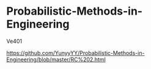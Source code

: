 # Probabilistic-Methods-in-Engineering
Ve401

https://github.com/YunyyYY/Probabilistic-Methods-in-Engineering/blob/master/RC%202.html
